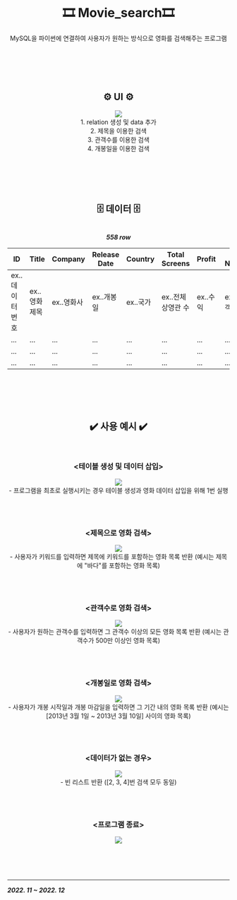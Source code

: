 <div align="center">
  <h1>🎞️ Movie_search🎞️</h1>
    MySQL을 파이썬에 연결하여 사용자가 원하는 방식으로 영화를 검색해주는 프로그램
  
  <br><br><br><br>

  <h2>⚙️ UI ⚙️</h2>
    <div>
      <img src="https://github.com/user-attachments/assets/f044ec12-c090-45ef-b946-e926b7584cbb"><br>
      1. relation 생성 및 data 추가<br>
      2. 제목을 이용한 검색<br>
      3. 관객수를 이용한 검색<br>
      4. 개봉일을 이용한 검색<br>
    </div>
      
  <br><br><br><br>

  <h2>🗄️ 데이터 🗄️</h2>
    <br><b><i>558 row</i></b><br>
    <table>
        <thead>
            <tr>
                <th>ID</th>
                <th>Title</th>
                <th>Company</th>
                <th>Release Date</th>
                <th>Country</th>
                <th>Total Screens</th>
                <th>Profit&nbsp</th>
                <th>Total Number</th>
                <th>Grade</th>
            </tr>
        </thead>
        <tbody>
          <tr>
            <td>ex..데이터 번호</td>
            <td>ex..영화 제목</td>
            <td>ex..영화사</td>
            <td>ex..개봉일</td>
            <td>ex..국가</td>
            <td>ex..전체 상영관 수</td>
            <td>ex..수익</td>
            <td>ex..총 관객수</td>
            <td>ex..등급&nbsp&nbsp</td>
          </tr>
          <tr>
            <td>...</td>
            <td>...</td>
            <td>...</td>
            <td>...</td>
            <td>...</td>
            <td>...</td>
            <td>...</td>
            <td>...</td>
            <td>...</td>
          </tr>
          <tr>
            <td>...</td>
            <td>...</td>
            <td>...</td>
            <td>...</td>
            <td>...</td>
            <td>...</td>
            <td>...</td>
            <td>...</td>
            <td>...</td>
          </tr>
          <tr>
            <td>...</td>
            <td>...</td>
            <td>...</td>
            <td>...</td>
            <td>...</td>
            <td>...</td>
            <td>...</td>
            <td>...</td>
            <td>...</td>
          </tr>
        </tbody>
    </table>
    
  <br><br><br><br>
  
  <h2>✔️ 사용 예시 ✔️</h2><br>
    <h3>&lt테이블 생성 및 데이터 삽입&gt</h3>
      <img src="https://github.com/user-attachments/assets/61a595c6-fa04-4cdf-bd09-d686ab4136ce"><br>
      - 프로그램을 최초로 실행시키는 경우 테이블 생성과 영화 데이터 삽입을 위해 1번 실행
    <br><br><br><br>
    <h3>&lt제목으로 영화 검색&gt</h3>
      <img src="https://github.com/user-attachments/assets/93e29753-ab3f-4a73-bf57-13a6cf69f722"><br>
      - 사용자가 키워드를 입력하면 제목에 키워드를 포함하는 영화 목록 반환 (예시는 제목에 "바다"를 포함하는 영화 목록)
    <br><br><br><br>
    <h3>&lt관객수로 영화 검색&gt</h3>
      <img src="https://github.com/user-attachments/assets/c771146f-9d63-428d-9270-bce138c6fa70"><br>
      - 사용자가 원하는 관객수를 입력하면 그 관객수 이상의 모든 영화 목록 반환 (예시는 관객수가 500만 이상인 영화 목록)
    <br><br><br><br>
    <h3>&lt개봉일로 영화 검색&gt</h3>
      <img src="https://github.com/user-attachments/assets/fee354fc-5ebf-4811-a566-b9c6b6ba22ad"><br>
      - 사용자가 개봉 시작일과 개봉 마감일을 입력하면 그 기간 내의 영화 목록 반환 (예시는 [2013년 3월 1일 ~ 2013년 3월 10일] 사이의 영화 목록)
    <br><br><br><br>
    <h3>&lt데이터가 없는 경우&gt</h3>
      <img src="https://github.com/user-attachments/assets/849c4ca0-504d-431e-9768-ea7dd0dd5c62"><br>
      - 빈 리스트 반환 ([2, 3, 4]번 검색 모두 동일)
    <br><br><br><br>
    <h3>&lt프로그램 종료&gt</h3>
      <img src="https://github.com/user-attachments/assets/e3d55ad3-2c59-44b9-89cb-1a422c6b2bd6"><br>
</div>
<br><br><br><br><hr>
<b><i>2022. 11 ~ 2022. 12</i></b>
